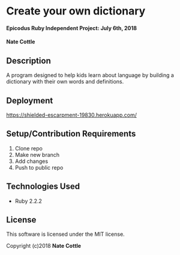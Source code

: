 # Create your own dictionary

#### Epicodus Ruby Independent Project: July 6th, 2018

#### Nate Cottle

## Description

A program designed to help kids learn about language by building a dictionary with their own words and definitions.

## Deployment

https://shielded-escarpment-19830.herokuapp.com/

## Setup/Contribution Requirements

1. Clone repo
1. Make new branch
1. Add changes
1. Push to public repo

## Technologies Used

* Ruby 2.2.2

## License

This software is licensed under the MIT license.

Copyright (c)2018 **Nate Cottle**
